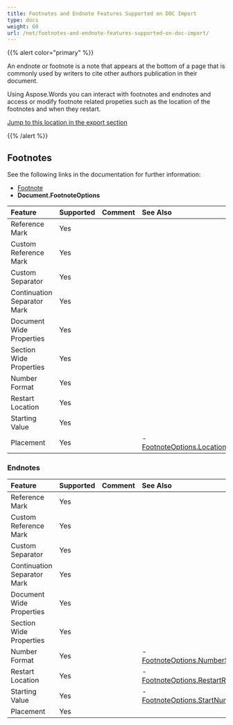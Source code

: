 ```yaml
---
title: Footnotes and Endnote Features Supported on DOC Import
type: docs
weight: 60
url: /net/footnotes-and-endnote-features-supported-on-doc-import/
---
```


{{% alert color="primary" %}} 

An endnote or footnote is a note that appears at the bottom of a page that is commonly used by writers to cite other authors publication in their document.

Using Aspose.Words you can interact with footnotes and endnotes and access or modify footnote related propeties such as the location of the footnotes and when they restart.

[Jump to this location in the export section](/words/net/footnotes-and-endnote-features-supported-on-doc-export/)

{{% /alert %}} 

## Footnotes

See the following links in the documentation for further information:

- [Footnote](https://apireference.aspose.com/words/net/aspose.words/footnote)
- **Document.FootnoteOptions**

|**Feature**|**Supported**|**Comment**|**See Also**|
| :- | :- | :- | :- |
|Reference Mark |Yes | | |
|Custom Reference Mark |Yes | | |
|Custom Separator |Yes | | |
|Continuation Separator Mark |Yes | | |
|Document Wide Properties |Yes | | |
|Section Wide Properties |Yes | | |
|Number Format |Yes | | |
|Restart Location |Yes | | |
|Starting Value |Yes | | |
|Placement |Yes | |- [FootnoteOptions.Location](https://apireference.aspose.com/words/net/aspose.words/footnoteoptions/properties/location)|

### Endnotes

|**Feature**|**Supported**|**Comment**|**See Also**|
| :- | :- | :- | :- |
|Reference Mark |Yes | | |
|Custom Reference Mark |Yes | | |
|Custom Separator |Yes | | |
|Continuation Separator Mark |Yes | | |
|Document Wide Properties |Yes | | |
|Section Wide Properties |Yes | | |
|Number Format |Yes | |- [FootnoteOptions.NumberStyle](https://apireference.aspose.com/words/net/aspose.words/footnoteoptions/properties/numberstyle)|
|Restart Location |Yes | |- [FootnoteOptions.RestartRule](https://apireference.aspose.com/words/net/aspose.words/footnoteoptions/properties/restartrule)|
|Starting Value |Yes | |- [FootnoteOptions.StartNumber](https://apireference.aspose.com/words/net/aspose.words/footnoteoptions/properties/startnumber)|
|Placement |Yes | | |

